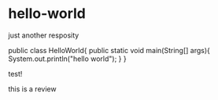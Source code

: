 # hello-world
just another resposity

public class HelloWorld{
 public static void main(String[] args){
    System.out.println("hello world");
 }
}

test!

this is a review
